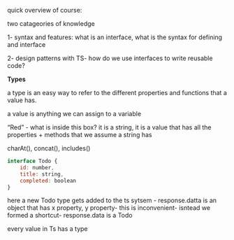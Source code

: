 quick overview of course: 

two catageories of knowledge

1- syntax and features: what is an interface, what is the syntax for defining and interface

2- design patterns with TS- how do we use interfaces to write reusable code?

**Types**

a type is an easy way to refer to the different properties and functions that a value has.

a value is anything we can assign to a variable

“Red” - what is inside this box? it is a string, it is a value that has all the properties + methods that we assume a string has

charAt(), concat(), includes()

```jsx
interface Todo {
    id: number,
    title: string,
    completed: boolean
}
```

here a new Todo type gets added to the ts sytsem - response.datta is an object that has x property, y property- this is inconvenient- isntead we formed a shortcut- response.data is a Todo

every value in Ts has a type

